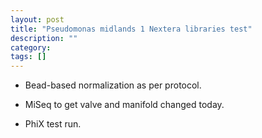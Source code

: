 ```yaml
---
layout: post
title: "Pseudomonas midlands 1 Nextera libraries test"
description: ""
category:  
tags: []
---
```



*	Bead-based normalization as per protocol.

*	MiSeq to get valve and manifold changed today.

*	PhiX test run.


